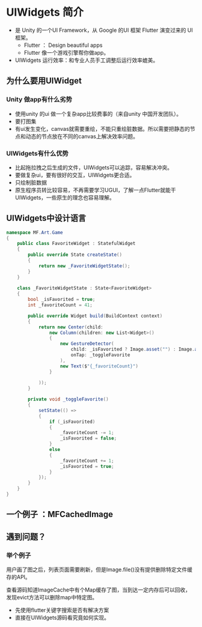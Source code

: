 # UIWidgets 简介

* 是 Unity 的一个UI Framework，从 Google 的UI 框架 Flutter 演变过来的 UI 框架。
  * Flutter ： Design beautiful apps
  * Flutter 像一个游戏引擎帮你做app。
* UIWidgets 运行效率：和专业人员手工调整后运行效率媲美。

## 为什么要用UIWidget

### Unity 做app有什么劣势

* 使用unity 的ui 做一个复杂app比较费事的（来自unity 中国开发团队）。
* 要打图集
* 有ui发生变化，canvas就需要重绘，不能只重绘脏数据。所以需要把静态的节点和动态的节点放在不同的canvas上解决效率问题。

### UIWidgets有什么优势

* 比起拖拉拽之后生成的文件，UIWidgets可以追踪，容易解决冲突。
* 要做复杂ui，要有很好的交互，UIWidgets更合适。
* 只绘制脏数据
* 原生程序员转比较容易，不再需要学习UGUI，了解一点Flutter就能干UIWidgets，一些原生的理念也容易理解。



## UIWidgets中设计语言

```c#
namespace MF.Art.Game
{
    public class FavoriteWidget : StatefulWidget
    {
        public override State createState()
        {
            return new _FavoriteWidgetState();
        }
    }
    
    class _FavoriteWidgetState : State<FavoriteWidget>
    {
        bool _isFavorited = true;
        int _favoriteCount = 41;

        public override Widget build(BuildContext context)
        {
            return new Center(child:
                new Column(children: new List<Widget>()
                {
                    new GestureDetector(
                        child: _isFavorited ? Image.asset("") : Image.asset(""), 
                        onTap: _toggleFavorite
                    ),
                    new Text($"{_favoriteCount}")
                }
              
            ));
        }

        private void _toggleFavorite()
        {
            setState(() =>
            {
                if (_isFavorited)
                {
                    _favoriteCount -= 1;
                    _isFavorited = false;
                }
                else
                {
                    _favoriteCount += 1;
                    _isFavorited = true;
                }
            });
        }
    }
}
```





## 一个例子 ：MFCachedImage



## 遇到问题？

### 举个例子

​	用户画了图之后，列表页面需要刷新，但是Image.file()没有提供删除特定文件缓存的API。

查看源码知道ImageCache中有个Map缓存了图，当到达一定内存后可以回收，发现evict方法可以删除map中特定图。

* 先使用flutter关键字搜索是否有解决方案
* 直接在UIWidgets源码看究竟如何实现。













